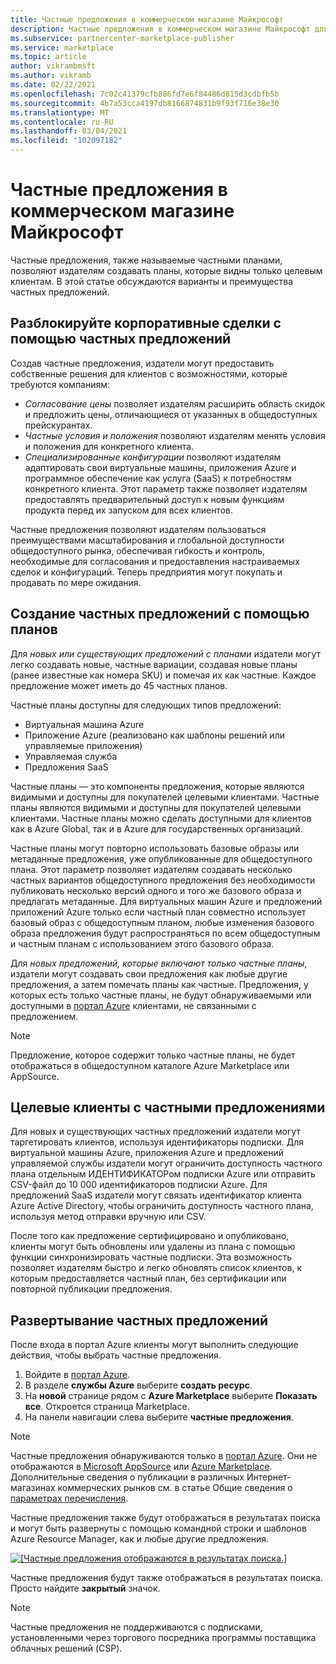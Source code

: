 ```yaml
---
title: Частные предложения в коммерческом магазине Майкрософт
description: Частные предложения в коммерческом магазине Майкрософт для издателей приложений и служб.
ms.subservice: partnercenter-marketplace-publisher
ms.service: marketplace
ms.topic: article
author: vikrambmsft
ms.author: vikramb
ms.date: 02/22/2021
ms.openlocfilehash: 7c02c41379cfb886fd7e6f84486d815d3cdbfb5b
ms.sourcegitcommit: 4b7a53cca4197db8166874831b9f93f716e38e30
ms.translationtype: MT
ms.contentlocale: ru-RU
ms.lasthandoff: 03/04/2021
ms.locfileid: "102097182"
---
```

# <a name="private-offers-in-the-microsoft-commercial-marketplace"></a>Частные предложения в коммерческом магазине Майкрософт

Частные предложения, также называемые частными планами, позволяют издателям создавать планы, которые видны только целевым клиентам. В этой статье обсуждаются варианты и преимущества частных предложений.

## <a name="unlock-enterprise-deals-with-private-offers"></a>Разблокируйте корпоративные сделки с помощью частных предложений

Создав частные предложения, издатели могут предоставить собственные решения для клиентов с возможностями, которые требуются компаниям:

- *Согласование цены* позволяет издателям расширить область скидок и предложить цены, отличающиеся от указанных в общедоступных прейскурантах.
- *Частные условия и положения* позволяют издателям менять условия и положения для конкретного клиента.
- *Специализированные конфигурации* позволяют издателям адаптировать свои виртуальные машины, приложения Azure и программное обеспечение как услуга (SaaS) к потребностям конкретного клиента. Этот параметр также позволяет издателям предоставлять предварительный доступ к новым функциям продукта перед их запуском для всех клиентов.

Частные предложения позволяют издателям пользоваться преимуществами масштабирования и глобальной доступности общедоступного рынка, обеспечивая гибкость и контроль, необходимые для согласования и предоставления настраиваемых сделок и конфигураций. Теперь предприятия могут покупать и продавать по мере ожидания.

## <a name="create-private-offers-using-plans"></a>Создание частных предложений с помощью планов

Для *новых или существующих предложений с планами* издатели могут легко создавать новые, частные вариации, создавая новые планы (ранее известные как номера SKU) и помечая их как частные. Каждое предложение может иметь до 45 частных планов.

<!--- [Private SKUs]() --->

Частные планы доступны для следующих типов предложений:

- Виртуальная машина Azure
- Приложение Azure (реализовано как шаблоны решений или управляемые приложения)
- Управляемая служба
- Предложения SaaS

Частные планы — это компоненты предложения, которые являются видимыми и доступны для покупателей целевыми клиентами. Частные планы являются видимыми и доступны для покупателей целевыми клиентами. Частные планы можно сделать доступными для клиентов как в Azure Global, так и в Azure для государственных организаций.

Частные планы могут повторно использовать базовые образы или метаданные предложения, уже опубликованные для общедоступного плана. Этот параметр позволяет издателям создавать несколько частных вариантов общедоступного предложения без необходимости публиковать несколько версий одного и того же базового образа и предлагать метаданные. Для виртуальных машин Azure и предложений приложений Azure только если частный план совместно использует базовый образ с общедоступным планом, любые изменения базового образа предложения будут распространяться по всем общедоступным и частным планам с использованием этого базового образа.

Для *новых предложений, которые включают только частные планы*, издатели могут создавать свои предложения как любые другие предложения, а затем помечать планы как частные. Предложения, у которых есть только частные планы, не будут обнаруживаемыми или доступными в [портал Azure](https://azure.microsoft.com/features/azure-portal/) клиентами, не связанными с предложением.

>[!NOTE]
>Предложение, которое содержит только частные планы, не будет отображаться в общедоступном каталоге Azure Marketplace или AppSource.

## <a name="target-customers-with-private-offers"></a>Целевые клиенты с частными предложениями

Для новых и существующих частных предложений издатели могут таргетировать клиентов, используя идентификаторы подписки. Для виртуальной машины Azure, приложения Azure и предложений управляемой службы издатели могут ограничить доступность частного плана отдельным ИДЕНТИФИКАТОРом подписки Azure или отправить CSV-файл до 10 000 идентификаторов подписки Azure. Для предложений SaaS издатели могут связать идентификатор клиента Azure Active Directory, чтобы ограничить доступность частного плана, используя метод отправки вручную или CSV.

После того как предложение сертифицировано и опубликовано, клиенты могут быть обновлены или удалены из плана с помощью функции синхронизировать частные подписки. Эта возможность позволяет издателям быстро и легко обновлять список клиентов, к которым предоставляется частный план, без сертификации или повторной публикации предложения.

## <a name="deploying-private-offers"></a>Развертывание частных предложений

После входа в портал Azure клиенты могут выполнить следующие действия, чтобы выбрать частные предложения.

1. Войдите в [портал Azure](https://ms.portal.azure.com/).
1. В разделе **службы Azure** выберите **создать ресурс**.
1. На **новой** странице рядом с **Azure Marketplace** выберите **Показать все**. Откроется страница Marketplace.
1. На панели навигации слева выберите **частные предложения**.

> [!NOTE]
> Частные предложения обнаруживаются только в [портал Azure](https://azure.microsoft.com/features/azure-portal/). Они не отображаются в [Microsoft AppSource](https://appsource.microsoft.com/) или [Azure Marketplace](https://azuremarketplace.microsoft.com). Дополнительные сведения о публикации в различных Интернет-магазинах коммерческих рынков см. в статье Общие сведения о [параметрах перечисления](./determine-your-listing-type.md).

Частные предложения также будут отображаться в результатах поиска и могут быть развернуты с помощью командной строки и шаблонов Azure Resource Manager, как и любые другие предложения.

[![[Частные предложения отображаются в результатах поиска.]](media/marketplace-publishers-guide/private-offer.png)](media/marketplace-publishers-guide/private-offer.png#lightbox)

Частные предложения будут также отображаться в результатах поиска. Просто найдите **закрытый** значок.

>[!Note]
>Частные предложения не поддерживаются с подписками, установленными через торгового посредника программы поставщика облачных решений (CSP).

<!---
## Next steps

To start using private offers, follow the steps in the [Private SKUs and Plans]() guide.
--->
